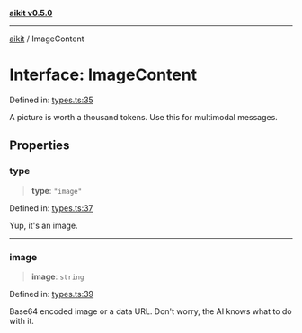 [**aikit v0.5.0**](../README.md)

---

[aikit](../README.md) / ImageContent

# Interface: ImageContent

Defined in: [types.ts:35](https://github.com/chinmaymk/aikit/blob/main/src/types.ts#L35)

A picture is worth a thousand tokens. Use this for multimodal messages.

## Properties

### type

> **type**: `"image"`

Defined in: [types.ts:37](https://github.com/chinmaymk/aikit/blob/main/src/types.ts#L37)

Yup, it's an image.

---

### image

> **image**: `string`

Defined in: [types.ts:39](https://github.com/chinmaymk/aikit/blob/main/src/types.ts#L39)

Base64 encoded image or a data URL. Don't worry, the AI knows what to do with it.
